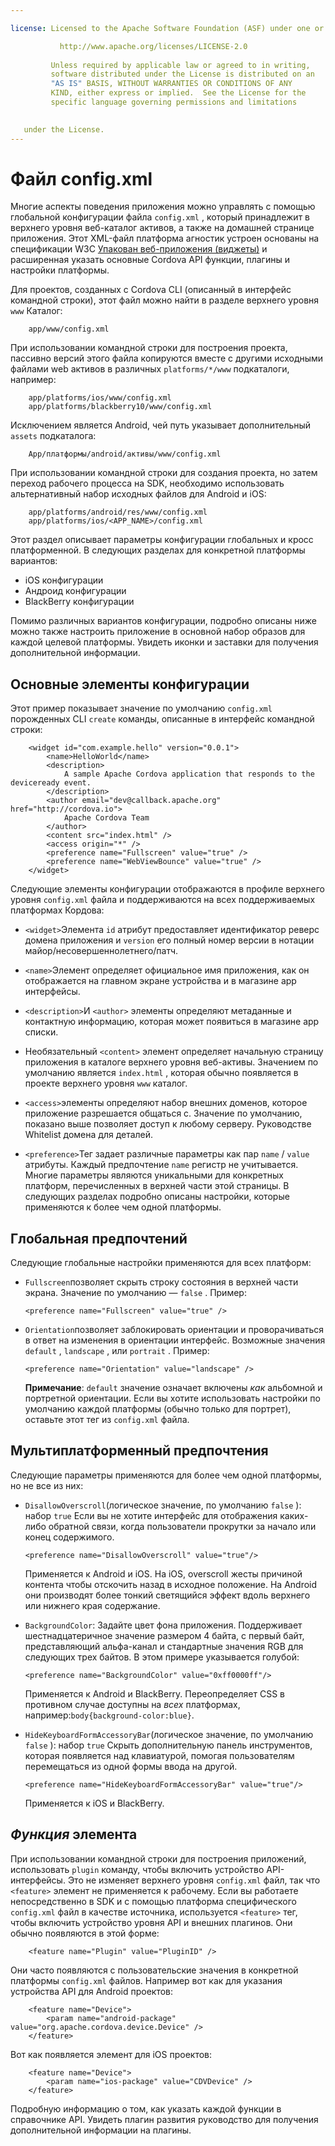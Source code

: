 ```yaml
---

license: Licensed to the Apache Software Foundation (ASF) under one or more contributor license agreements. See the NOTICE file distributed with this work for additional information regarding copyright ownership. The ASF licenses this file to you under the Apache License, Version 2.0 (the "License"); you may not use this file except in compliance with the License. You may obtain a copy of the License at

           http://www.apache.org/licenses/LICENSE-2.0
    
         Unless required by applicable law or agreed to in writing,
         software distributed under the License is distributed on an
         "AS IS" BASIS, WITHOUT WARRANTIES OR CONDITIONS OF ANY
         KIND, either express or implied.  See the License for the
         specific language governing permissions and limitations
    

   under the License.
---
```


# Файл config.xml

Многие аспекты поведения приложения можно управлять с помощью глобальной конфигурации файла `config.xml` , который принадлежит в верхнего уровня веб-каталог активов, а также на домашней странице приложения. Этот XML-файл платформа агностик устроен основаны на спецификации W3C [Упакован веб-приложения (виджеты)][1] и расширенная указать основные Cordova API функции, плагины и настройки платформы.

 [1]: http://www.w3.org/TR/widgets/

Для проектов, созданных с Cordova CLI (описанный в интерфейс командной строки), этот файл можно найти в разделе верхнего уровня `www` Каталог:

        app/www/config.xml
    

При использовании командной строки для построения проекта, пассивно версий этого файла копируются вместе с другими исходными файлами web активов в различных `platforms/*/www` подкаталоги, например:

        app/platforms/ios/www/config.xml
        app/platforms/blackberry10/www/config.xml
    

Исключением является Android, чей путь указывает дополнительный `assets` подкаталога:

        App/платформы/android/активы/www/config.xml
    

При использовании командной строки для создания проекта, но затем переход рабочего процесса на SDK, необходимо использовать альтернативный набор исходных файлов для Android и iOS:

        app/platforms/android/res/www/config.xml
        app/platforms/ios/<APP_NAME>/config.xml
    

Этот раздел описывает параметры конфигурации глобальных и кросс платформенной. В следующих разделах для конкретной платформы вариантов:

*   iOS конфигурации
*   Андроид конфигурации
*   BlackBerry конфигурации

Помимо различных вариантов конфигурации, подробно описаны ниже можно также настроить приложение в основной набор образов для каждой целевой платформы. Увидеть иконки и заставки для получения дополнительной информации.

## Основные элементы конфигурации

Этот пример показывает значение по умолчанию `config.xml` порожденных CLI `create` команды, описанные в интерфейс командной строки:

        <widget id="com.example.hello" version="0.0.1">
            <name>HelloWorld</name>
            <description>
                A sample Apache Cordova application that responds to the deviceready event.
            </description>
            <author email="dev@callback.apache.org" href="http://cordova.io">
                Apache Cordova Team
            </author>
            <content src="index.html" />
            <access origin="*" />
            <preference name="Fullscreen" value="true" />
            <preference name="WebViewBounce" value="true" />
        </widget>
    

<!-- QUERY: is WebViewBounce superseded by DisallowOverscroll? -->

Следующие элементы конфигурации отображаются в профиле верхнего уровня `config.xml` файла и поддерживаются на всех поддерживаемых платформах Кордова:

*   `<widget>`Элемента `id` атрибут предоставляет идентификатор реверс домена приложения и `version` его полный номер версии в нотации майор/несовершеннолетнего/патч.

*   `<name>`Элемент определяет официальное имя приложения, как он отображается на главном экране устройства и в магазине app интерфейсы.

*   `<description>`И `<author>` элементы определяют метаданные и контактную информацию, которая может появиться в магазине app списки.

*   Необязательный `<content>` элемент определяет начальную страницу приложения в каталоге верхнего уровня веб-активы. Значением по умолчанию является `index.html` , которая обычно появляется в проекте верхнего уровня `www` каталог.

*   `<access>`элементы определяют набор внешних доменов, которое приложение разрешается общаться с. Значение по умолчанию, показано выше позволяет доступ к любому серверу. Руководстве Whitelist домена для деталей.

*   `<preference>`Тег задает различные параметры как пар `name` / `value` атрибуты. Каждый предпочтение `name` регистр не учитывается. Многие параметры являются уникальными для конкретных платформ, перечисленных в верхней части этой страницы. В следующих разделах подробно описаны настройки, которые применяются к более чем одной платформы.

## Глобальная предпочтений

Следующие глобальные настройки применяются для всех платформ:

*   `Fullscreen`позволяет скрыть строку состояния в верхней части экрана. Значение по умолчанию — `false` . Пример:
    
        <preference name="Fullscreen" value="true" />
        

*   `Orientation`позволяет заблокировать ориентации и проворачиваться в ответ на изменения в ориентации интерфейс. Возможные значения `default` , `landscape` , или `portrait` . Пример:
    
        <preference name="Orientation" value="landscape" />
        
    
    **Примечание**: `default` значение означает включены *как* альбомной и портретной ориентации. Если вы хотите использовать настройки по умолчанию каждой платформы (обычно только для портрет), оставьте этот тег из `config.xml` файла.

## Мультиплатформенный предпочтения

Следующие параметры применяются для более чем одной платформы, но не все из них:

*   `DisallowOverscroll`(логическое значение, по умолчанию `false` ): набор `true` Если вы не хотите интерфейс для отображения каких-либо обратной связи, когда пользователи прокрутки за начало или конец содержимого.
    
        <preference name="DisallowOverscroll" value="true"/>
        
    
    Применяется к Android и iOS. На iOS, overscroll жесты причиной контента чтобы отскочить назад в исходное положение. На Android они производят более тонкий светящийся эффект вдоль верхнего или нижнего края содержание.

*   `BackgroundColor`: Задайте цвет фона приложения. Поддерживает шестнадцатеричное значение размером 4 байта, с первый байт, представляющий альфа-канал и стандартные значения RGB для следующих трех байтов. В этом примере указывается голубой:
    
        <preference name="BackgroundColor" value="0xff0000ff"/>
        
    
    Применяется к Android и BlackBerry. Переопределяет CSS в противном случае доступны на *всех* платформах, например:`body{background-color:blue}`.

*   `HideKeyboardFormAccessoryBar`(логическое значение, по умолчанию `false` ): набор `true` Скрыть дополнительную панель инструментов, которая появляется над клавиатурой, помогая пользователям перемещаться из одной формы ввода на другой.
    
        <preference name="HideKeyboardFormAccessoryBar" value="true"/>
        
    
    Применяется к iOS и BlackBerry.

## *Функция* элемента

При использовании командной строки для построения приложений, использовать `plugin` команду, чтобы включить устройство API-интерфейсы. Это не изменяет верхнего уровня `config.xml` файл, так что `<feature>` элемент не применяется к рабочему. Если вы работаете непосредственно в SDK и с помощью платформа специфического `config.xml` файл в качестве источника, используется `<feature>` тег, чтобы включить устройство уровня API и внешних плагинов. Они обычно появляются в этой форме:

        <feature name="Plugin" value="PluginID" />
    

Они часто появляются с пользовательские значения в конкретной платформы `config.xml` файлов. Например вот как для указания устройства API для Android проектов:

        <feature name="Device">
            <param name="android-package" value="org.apache.cordova.device.Device" />
        </feature>
    

Вот как появляется элемент для iOS проектов:

        <feature name="Device">
            <param name="ios-package" value="CDVDevice" />
        </feature>
    

Подробную информацию о том, как указать каждой функции в справочнике API. Увидеть плагин развития руководство для получения дополнительной информации на плагины.